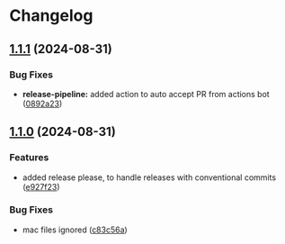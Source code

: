 # Changelog

## [1.1.1](https://github.com/jasonm4130/jm-log-file-parser/compare/v1.1.0...v1.1.1) (2024-08-31)


### Bug Fixes

* **release-pipeline:** added action to auto accept PR from actions bot ([0892a23](https://github.com/jasonm4130/jm-log-file-parser/commit/0892a23e210521a05fe153760def8c2e72760965))

## [1.1.0](https://github.com/jasonm4130/jm-log-file-parser/compare/v1.0.2...v1.1.0) (2024-08-31)


### Features

* added release please, to handle releases with conventional commits ([e927f23](https://github.com/jasonm4130/jm-log-file-parser/commit/e927f23bdb19e82ddb41cf843b76960ebed2729c))


### Bug Fixes

* mac files ignored ([c83c56a](https://github.com/jasonm4130/jm-log-file-parser/commit/c83c56a06257a32bbd318546363ade19261f19c8))
